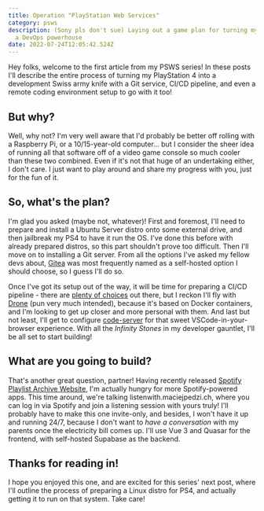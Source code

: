 ```yaml
---
title: Operation "PlayStation Web Services"
category: psws
description: (Sony pls don't sue) Laying out a game plan for turning my PS4 into
  a DevOps powerhouse
date: 2022-07-24T12:05:42.524Z
---
```

Hey folks, welcome to the first article from my PSWS series! In these posts I'll describe the entire process of turning my PlayStation 4 into a development Swiss army knife with a Git service, CI/CD pipeline, and even a remote coding environment setup to go with it too!

## But why?

Well, why not? I'm very well aware that I'd probably be better off rolling with a Raspberry Pi, or a 10/15-year-old computer... but I consider the sheer idea of running all that software off of a video game console so much cooler than these two combined. Even if it's not that huge of an undertaking either, I don't care. I just want to play around and share my progress with you, just for the fun of it.

## So, what's the plan?

I'm glad you asked (maybe not, whatever)! First and foremost, I'll need to prepare and install a Ubuntu Server distro onto some external drive, and then jailbreak my PS4 to have it run the OS. I've done this before with already prepared distros, so this part shouldn't prove too difficult. Then I'll move on to installing a Git server. From all the options I've asked my fellow devs about, [Gitea](https://gitea.io/en-us/) was most frequently named as a self-hosted option I should choose, so I guess I'll do so.

Once I've got its setup out of the way, it will be time for preparing a CI/CD pipeline - there are [plenty of choices](https://gitea.com/gitea/awesome-gitea#user-content-devops) out there, but I reckon I'll fly with [Drone](https://github.com/harness/drone) (pun very much intended), because it's based on Docker containers, and I'm looking to get up closer and more personal with them. And last but not least, I'll get to configure [code-server](https://github.com/coder/code-server) for that sweet VSCode-in-your-browser experience. With all the *Infinity Stones* in my developer gauntlet, I'll be all set to start building!

## What are you going to build?

That's another great question, partner! Having recently released [Spotify Playlist Archive Website](https://spotifyplaylistarchive.com/), I'm actually hungry for more Spotify-powered apps. This time around, we're talking listenwith.maciejpedzi.ch, where you can log in via Spotify and join a listening session with yours truly! I'll probably have to make this one invite-only, and besides, I won't have it up and running 24/7, because I don't want to *have a conversation* with my parents once the electricity bill comes up. I'll use Vue 3 and Quasar for the frontend, with self-hosted Supabase as the backend.

## Thanks for reading in!

I hope you enjoyed this one, and are excited for this series' next post, where I'll outline the process of preparing a Linux distro for PS4, and actually getting it to run on that system. Take care!